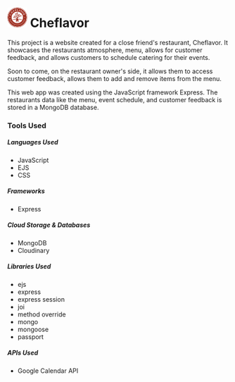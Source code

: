 <h1><img src="./public/images/logo.png" width="45px"> Cheflavor</h1>

<p>This project is a website created for a close friend's restaurant, Cheflavor.
It showcases the restaurants atmosphere, menu, allows for customer feedback, and allows customers to schedule catering for their events.

Soon to come, on the restaurant owner's side, it allows them to access customer feedback, allows them to add and remove items from the menu.

This web app was created using the JavaScript framework Express. The restaurants data
like the menu, event schedule, and customer feedback is stored in a MongoDB database.
</p>

<h3>Tools Used</h3>

<h5>Languages Used</h5>
<ul>
    <li>JavaScript</li>
    <li>EJS</li>
    <li>CSS</li>
</ul>

<h5>Frameworks</h5>
<ul>
    <li>Express</li>
</ul>

<h5>Cloud Storage & Databases</h5>
<ul>
    <li>MongoDB</li>
    <li>Cloudinary</li>
</ul>

<h5>Libraries Used</h5>
<ul>
    <li>ejs</li>
    <li>express</li>
    <li>express session</li>
    <li>joi</li>
    <li>method override</li>
    <li>mongo</li>
    <li>mongoose</li>
    <li>passport</li>
</ul>

<h5>APIs Used</h5>
<ul>
    <li>Google Calendar API</li>
</ul>
